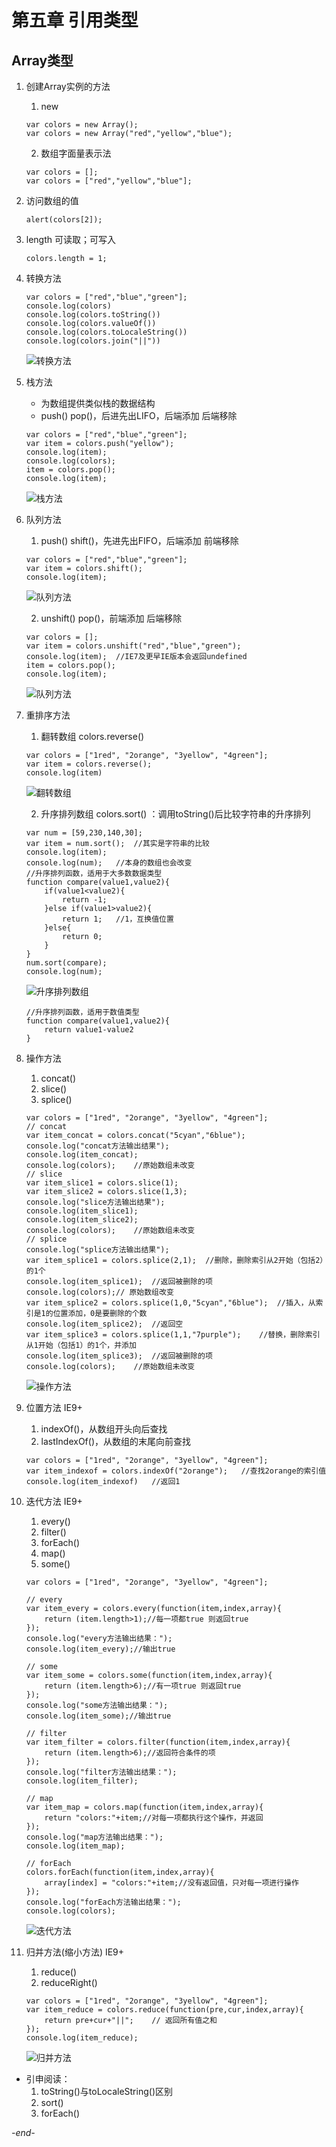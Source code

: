 # 第五章 引用类型

## Array类型

1. 创建Array实例的方法
    1. new
    ```
    var colors = new Array();
    var colors = new Array("red","yellow","blue");
    ```
    2. 数组字面量表示法
    ```
    var colors = [];
    var colors = ["red","yellow","blue"];
    ```

2. 访问数组的值
    ```
    alert(colors[2]);
    ```

3. length 可读取；可写入
    ```
    colors.length = 1;
    ```

4. 转换方法
    ```
    var colors = ["red","blue","green"];
    console.log(colors)
    console.log(colors.toString())
    console.log(colors.valueOf())
    console.log(colors.toLocaleString())
    console.log(colors.join("||"))
    ```
    ![转换方法](images/array.png)

5. 栈方法
    * 为数组提供类似栈的数据结构
    * push() pop()，后进先出LIFO，后端添加 后端移除
    ```
    var colors = ["red","blue","green"];
    var item = colors.push("yellow");
    console.log(item);
    console.log(colors);
    item = colors.pop();
    console.log(item);
    ```
    ![栈方法](images/array1.png)

6. 队列方法
    1. push() shift()，先进先出FIFO，后端添加 前端移除
    ```
    var colors = ["red","blue","green"];
    var item = colors.shift();
    console.log(item);
    ```
    ![队列方法](images/array2.png)

    2. unshift() pop()，前端添加 后端移除
    ```
    var colors = [];
    var item = colors.unshift("red","blue","green");
    console.log(item);  //IE7及更早IE版本会返回undefined
    item = colors.pop();
    console.log(item);
    ```
    ![队列方法](images/array3.png)

7. 重排序方法
    1. 翻转数组 colors.reverse()
    ```
    var colors = ["1red", "2orange", "3yellow", "4green"];
    var item = colors.reverse();
    console.log(item)
    ```
    ![翻转数组](images/reverse.png)

    2. 升序排列数组 colors.sort() ：调用toString()后比较字符串的升序排列
    ```
    var num = [59,230,140,30];
    var item = num.sort();  //其实是字符串的比较
    console.log(item);
    console.log(num);   //本身的数组也会改变
    //升序排列函数，适用于大多数数据类型
    function compare(value1,value2){
        if(value1<value2){
            return -1;
        }else if(value1>value2){
            return 1;   //1，互换值位置
        }else{
            return 0;
        }
    }
    num.sort(compare);
    console.log(num);
    ```
    ![升序排列数组](images/sort.png)

    ```
    //升序排列函数，适用于数值类型
    function compare(value1,value2){
        return value1-value2
    }
    ```

8. 操作方法
    1. concat()
    2. slice()
    3. splice()
    ```
    var colors = ["1red", "2orange", "3yellow", "4green"];
    // concat
    var item_concat = colors.concat("5cyan","6blue");
    console.log("concat方法输出结果");
    console.log(item_concat);
    console.log(colors);    //原始数组未改变
    // slice
    var item_slice1 = colors.slice(1);
    var item_slice2 = colors.slice(1,3);
    console.log("slice方法输出结果");
    console.log(item_slice1);
    console.log(item_slice2);
    console.log(colors);    //原始数组未改变
    // splice
    console.log("splice方法输出结果");
    var item_splice1 = colors.splice(2,1);  //删除，删除索引从2开始（包括2）的1个
    console.log(item_splice1);  //返回被删除的项
    console.log(colors);// 原始数组改变
    var item_splice2 = colors.splice(1,0,"5cyan","6blue");  //插入，从索引是1的位置添加，0是要删除的个数
    console.log(item_splice2);  //返回空
    var item_splice3 = colors.splice(1,1,"7purple");    //替换，删除索引从1开始（包括1）的1个，并添加
    console.log(item_splice3);  //返回被删除的项
    console.log(colors);    //原始数组未改变
    ```
    ![操作方法](images/concat.png)

9. 位置方法 IE9+
    1. indexOf()，从数组开头向后查找
    2. lastIndexOf()，从数组的末尾向前查找
    ```
    var colors = ["1red", "2orange", "3yellow", "4green"];
    var item_indexof = colors.indexOf("2orange");   //查找2orange的索引值
    console.log(item_indexof)   //返回1
    ```

10. 迭代方法 IE9+
    1. every()
    2. filter()
    3. forEach()
    4. map()
    5. some()
    ```
    var colors = ["1red", "2orange", "3yellow", "4green"];
    ```
    ```
    // every
    var item_every = colors.every(function(item,index,array){
        return (item.length>1);//每一项都true 则返回true
    });
    console.log("every方法输出结果：");
    console.log(item_every);//输出true
    ```
    ```
    // some
    var item_some = colors.some(function(item,index,array){
        return (item.length>6);//有一项true 则返回true
    });
    console.log("some方法输出结果：");
    console.log(item_some);//输出true
    ```
    ```
    // filter
    var item_filter = colors.filter(function(item,index,array){
        return (item.length>6);//返回符合条件的项
    });
    console.log("filter方法输出结果：");
    console.log(item_filter);
    ```
    ```
    // map
    var item_map = colors.map(function(item,index,array){
        return "colors:"+item;//对每一项都执行这个操作，并返回
    });
    console.log("map方法输出结果：");
    console.log(item_map);
    ```
    ```
    // forEach
    colors.forEach(function(item,index,array){
        array[index] = "colors:"+item;//没有返回值，只对每一项进行操作
    });
    console.log("forEach方法输出结果：");
    console.log(colors);
    ```
    ![迭代方法](images/every.png)

11. 归并方法(缩小方法) IE9+
    1. reduce()
    2. reduceRight()
    ```
    var colors = ["1red", "2orange", "3yellow", "4green"];
    var item_reduce = colors.reduce(function(pre,cur,index,array){
        return pre+cur+"||";    // 返回所有值之和
    });
    console.log(item_reduce);
    ```    
    ![归并方法](images/reduce.png)

* 引申阅读：
    1. toString()与toLocaleString()区别
    2. sort()
    3. forEach()

*-end-*
